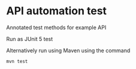 
# API automation test

Annotated test methods for example API

Run as JUnit 5 test 

Alternatively run using Maven using the command 

    mvn test
